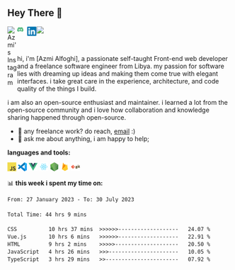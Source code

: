 ## Hey There 👋
<a href="https://www.instagram.com/azmi_elfoghi/">
  <img align="left" alt="Azmi's Instagram" width="22px" src="https://raw.githubusercontent.com/hussainweb/hussainweb/main/icons/instagram.png" />
</a>
<a href="https://discord.gg/4NHrjP9e">
  <img align="left" alt="Azmi's Discord" width="22px" src="https://github.com/devicons/devicon/blob/master/docs/assets/css/discord-logo.svg" />
</a>
<a href="https://www.linkedin.com/in/azmi-alwerfalli-3b393575/">
  <img align="left" alt="Azmi's LinkedIN" width="22px" src="https://github.com/devicons/devicon/blob/master/icons/linkedin/linkedin-original.svg" />
</a>

![](https://visitor-badge.glitch.me/badge?page_id=azmialwerfalli.azmialwerfalli)

<br />

hi, i'm [Azmi Alfoghi], a passionate self-taught Front-end web developer and a freelance software engineer from Libya. my passion for software lies with dreaming up ideas and making them come true with elegant interfaces. i take great care in the experience, architecture, and code quality of the things I build.

i am also an open-source enthusiast and maintainer. i learned a lot from the open-source community and i love how collaboration and knowledge sharing happened through open-source.

- 💼 any freelance work? do reach, [email](mailto:azmi.alwerfalli@gmail.com) :)
- 💬 ask me about anything, i am happy to help;

**languages and tools:**  

<code><img height="20" src="https://raw.githubusercontent.com/github/explore/80688e429a7d4ef2fca1e82350fe8e3517d3494d/topics/javascript/javascript.png"></code>
<code><img height="20" src="https://github.com/devicons/devicon/blob/master/icons/vscode/vscode-original.svg"></code>
<code><img height="20" src="https://raw.githubusercontent.com/github/explore/80688e429a7d4ef2fca1e82350fe8e3517d3494d/topics/vue/vue.png"></code>
<code><img height="20" src="https://raw.githubusercontent.com/github/explore/80688e429a7d4ef2fca1e82350fe8e3517d3494d/topics/react/react.png"></code>
<code><img height="20" src="https://raw.githubusercontent.com/github/explore/80688e429a7d4ef2fca1e82350fe8e3517d3494d/topics/nodejs/nodejs.png"></code>
<code><img height="20" src="https://raw.githubusercontent.com/github/explore/80688e429a7d4ef2fca1e82350fe8e3517d3494d/topics/firebase/firebase.png"></code>
<code><img height="20" src="https://raw.githubusercontent.com/github/explore/80688e429a7d4ef2fca1e82350fe8e3517d3494d/topics/git/git.png"></code>
<!-- <code><img height="20" src="https://raw.githubusercontent.com/github/explore/80688e429a7d4ef2fca1e82350fe8e3517d3494d/topics/cpp/cpp.png"></code> -->
<!-- <code><img height="20" src="https://raw.githubusercontent.com/github/explore/80688e429a7d4ef2fca1e82350fe8e3517d3494d/topics/mysql/mysql.png"></code> -->
📊 **this week i spent my time on:**
<!--START_SECTION:waka-->

```txt
From: 27 January 2023 - To: 30 July 2023

Total Time: 44 hrs 9 mins

CSS          10 hrs 37 mins  >>>>>>-------------------   24.07 %
Vue.js       10 hrs 6 mins   >>>>>>-------------------   22.91 %
HTML         9 hrs 2 mins    >>>>>--------------------   20.50 %
JavaScript   4 hrs 26 mins   >>>----------------------   10.05 %
TypeScript   3 hrs 29 mins   >>-----------------------   07.92 %
```

<!--END_SECTION:waka-->



